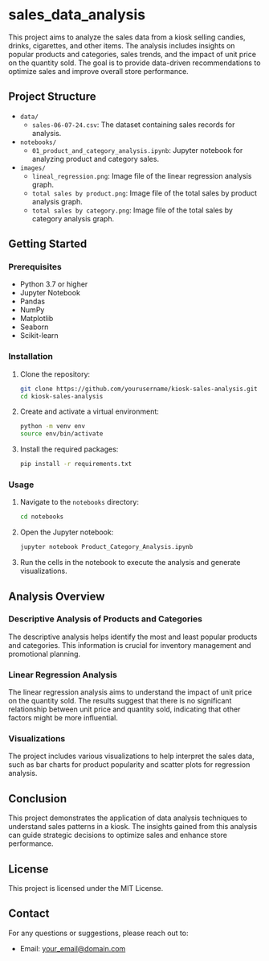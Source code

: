 # sales_data_analysis

This project aims to analyze the sales data from a kiosk selling candies, drinks, cigarettes, and other items. The analysis includes insights on popular products and categories, sales trends, and the impact of unit price on the quantity sold. The goal is to provide data-driven recommendations to optimize sales and improve overall store performance.

## Project Structure

- `data/`
  - `sales-06-07-24.csv`: The dataset containing sales records for analysis.
- `notebooks/`
  - `01_product_and_category_analysis.ipynb`: Jupyter notebook for analyzing product and category sales.
- `images/`
  - `lineal_regression.png`: Image file of the linear regression analysis graph.
  - `total sales by product.png`: Image file of the total sales by product analysis graph.
  - `total sales by category.png`: Image file of the total sales by category analysis graph.

## Getting Started

### Prerequisites

- Python 3.7 or higher
- Jupyter Notebook
- Pandas
- NumPy
- Matplotlib
- Seaborn
- Scikit-learn

### Installation

1. Clone the repository:
    ```bash
    git clone https://github.com/yourusername/kiosk-sales-analysis.git
    cd kiosk-sales-analysis
    ```

2. Create and activate a virtual environment:
    ```bash
    python -m venv env
    source env/bin/activate
    ```

3. Install the required packages:
    ```bash
    pip install -r requirements.txt
    ```

### Usage

1. Navigate to the `notebooks` directory:
    ```bash
    cd notebooks
    ```

2. Open the Jupyter notebook:
    ```bash
    jupyter notebook Product_Category_Analysis.ipynb
    ```

3. Run the cells in the notebook to execute the analysis and generate visualizations.

## Analysis Overview

### Descriptive Analysis of Products and Categories

The descriptive analysis helps identify the most and least popular products and categories. This information is crucial for inventory management and promotional planning.

### Linear Regression Analysis

The linear regression analysis aims to understand the impact of unit price on the quantity sold. The results suggest that there is no significant relationship between unit price and quantity sold, indicating that other factors might be more influential.

### Visualizations

The project includes various visualizations to help interpret the sales data, such as bar charts for product popularity and scatter plots for regression analysis.

## Conclusion

This project demonstrates the application of data analysis techniques to understand sales patterns in a kiosk. The insights gained from this analysis can guide strategic decisions to optimize sales and enhance store performance.

## License

This project is licensed under the MIT License.

## Contact

For any questions or suggestions, please reach out to:
- Email: [your_email@domain.com](mailto:your_email@domain.com)

